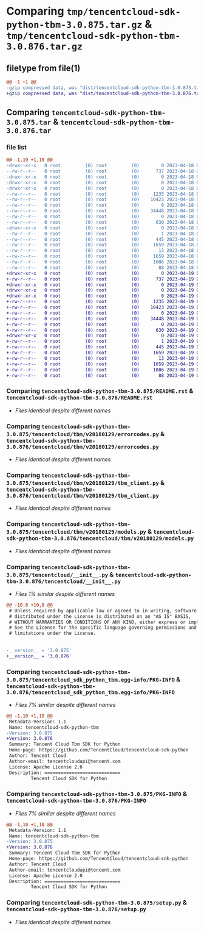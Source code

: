 # Comparing `tmp/tencentcloud-sdk-python-tbm-3.0.875.tar.gz` & `tmp/tencentcloud-sdk-python-tbm-3.0.876.tar.gz`

## filetype from file(1)

```diff
@@ -1 +1 @@
-gzip compressed data, was "dist/tencentcloud-sdk-python-tbm-3.0.875.tar", last modified: Tue Apr 18 00:56:42 2023, max compression
+gzip compressed data, was "dist/tencentcloud-sdk-python-tbm-3.0.876.tar", last modified: Wed Apr 19 00:38:06 2023, max compression
```

## Comparing `tencentcloud-sdk-python-tbm-3.0.875.tar` & `tencentcloud-sdk-python-tbm-3.0.876.tar`

### file list

```diff
@@ -1,19 +1,19 @@
-drwxr-xr-x   0 root         (0) root         (0)        0 2023-04-18 00:56:42.000000 tencentcloud-sdk-python-tbm-3.0.875/
--rw-r--r--   0 root         (0) root         (0)      737 2023-04-18 00:56:42.000000 tencentcloud-sdk-python-tbm-3.0.875/README.rst
-drwxr-xr-x   0 root         (0) root         (0)        0 2023-04-18 00:56:42.000000 tencentcloud-sdk-python-tbm-3.0.875/tencentcloud/
-drwxr-xr-x   0 root         (0) root         (0)        0 2023-04-18 00:56:42.000000 tencentcloud-sdk-python-tbm-3.0.875/tencentcloud/tbm/
-drwxr-xr-x   0 root         (0) root         (0)        0 2023-04-18 00:56:42.000000 tencentcloud-sdk-python-tbm-3.0.875/tencentcloud/tbm/v20180129/
--rw-r--r--   0 root         (0) root         (0)     1235 2023-04-18 00:56:42.000000 tencentcloud-sdk-python-tbm-3.0.875/tencentcloud/tbm/v20180129/errorcodes.py
--rw-r--r--   0 root         (0) root         (0)    10423 2023-04-18 00:56:42.000000 tencentcloud-sdk-python-tbm-3.0.875/tencentcloud/tbm/v20180129/tbm_client.py
--rw-r--r--   0 root         (0) root         (0)        0 2023-04-18 00:56:42.000000 tencentcloud-sdk-python-tbm-3.0.875/tencentcloud/tbm/v20180129/__init__.py
--rw-r--r--   0 root         (0) root         (0)    34448 2023-04-18 00:56:42.000000 tencentcloud-sdk-python-tbm-3.0.875/tencentcloud/tbm/v20180129/models.py
--rw-r--r--   0 root         (0) root         (0)        0 2023-04-18 00:56:42.000000 tencentcloud-sdk-python-tbm-3.0.875/tencentcloud/tbm/__init__.py
--rw-r--r--   0 root         (0) root         (0)      630 2023-04-18 00:56:42.000000 tencentcloud-sdk-python-tbm-3.0.875/tencentcloud/__init__.py
-drwxr-xr-x   0 root         (0) root         (0)        0 2023-04-18 00:56:42.000000 tencentcloud-sdk-python-tbm-3.0.875/tencentcloud_sdk_python_tbm.egg-info/
--rw-r--r--   0 root         (0) root         (0)        1 2023-04-18 00:56:42.000000 tencentcloud-sdk-python-tbm-3.0.875/tencentcloud_sdk_python_tbm.egg-info/dependency_links.txt
--rw-r--r--   0 root         (0) root         (0)      445 2023-04-18 00:56:42.000000 tencentcloud-sdk-python-tbm-3.0.875/tencentcloud_sdk_python_tbm.egg-info/SOURCES.txt
--rw-r--r--   0 root         (0) root         (0)     1659 2023-04-18 00:56:42.000000 tencentcloud-sdk-python-tbm-3.0.875/tencentcloud_sdk_python_tbm.egg-info/PKG-INFO
--rw-r--r--   0 root         (0) root         (0)       13 2023-04-18 00:56:42.000000 tencentcloud-sdk-python-tbm-3.0.875/tencentcloud_sdk_python_tbm.egg-info/top_level.txt
--rw-r--r--   0 root         (0) root         (0)     1659 2023-04-18 00:56:42.000000 tencentcloud-sdk-python-tbm-3.0.875/PKG-INFO
--rw-r--r--   0 root         (0) root         (0)     1006 2023-04-18 00:56:42.000000 tencentcloud-sdk-python-tbm-3.0.875/setup.py
--rw-r--r--   0 root         (0) root         (0)       88 2023-04-18 00:56:42.000000 tencentcloud-sdk-python-tbm-3.0.875/setup.cfg
+drwxr-xr-x   0 root         (0) root         (0)        0 2023-04-19 00:38:06.000000 tencentcloud-sdk-python-tbm-3.0.876/
+-rw-r--r--   0 root         (0) root         (0)      737 2023-04-19 00:38:06.000000 tencentcloud-sdk-python-tbm-3.0.876/README.rst
+drwxr-xr-x   0 root         (0) root         (0)        0 2023-04-19 00:38:06.000000 tencentcloud-sdk-python-tbm-3.0.876/tencentcloud/
+drwxr-xr-x   0 root         (0) root         (0)        0 2023-04-19 00:38:06.000000 tencentcloud-sdk-python-tbm-3.0.876/tencentcloud/tbm/
+drwxr-xr-x   0 root         (0) root         (0)        0 2023-04-19 00:38:06.000000 tencentcloud-sdk-python-tbm-3.0.876/tencentcloud/tbm/v20180129/
+-rw-r--r--   0 root         (0) root         (0)     1235 2023-04-19 00:38:06.000000 tencentcloud-sdk-python-tbm-3.0.876/tencentcloud/tbm/v20180129/errorcodes.py
+-rw-r--r--   0 root         (0) root         (0)    10423 2023-04-19 00:38:06.000000 tencentcloud-sdk-python-tbm-3.0.876/tencentcloud/tbm/v20180129/tbm_client.py
+-rw-r--r--   0 root         (0) root         (0)        0 2023-04-19 00:38:06.000000 tencentcloud-sdk-python-tbm-3.0.876/tencentcloud/tbm/v20180129/__init__.py
+-rw-r--r--   0 root         (0) root         (0)    34448 2023-04-19 00:38:06.000000 tencentcloud-sdk-python-tbm-3.0.876/tencentcloud/tbm/v20180129/models.py
+-rw-r--r--   0 root         (0) root         (0)        0 2023-04-19 00:38:06.000000 tencentcloud-sdk-python-tbm-3.0.876/tencentcloud/tbm/__init__.py
+-rw-r--r--   0 root         (0) root         (0)      630 2023-04-19 00:38:06.000000 tencentcloud-sdk-python-tbm-3.0.876/tencentcloud/__init__.py
+drwxr-xr-x   0 root         (0) root         (0)        0 2023-04-19 00:38:06.000000 tencentcloud-sdk-python-tbm-3.0.876/tencentcloud_sdk_python_tbm.egg-info/
+-rw-r--r--   0 root         (0) root         (0)        1 2023-04-19 00:38:06.000000 tencentcloud-sdk-python-tbm-3.0.876/tencentcloud_sdk_python_tbm.egg-info/dependency_links.txt
+-rw-r--r--   0 root         (0) root         (0)      445 2023-04-19 00:38:06.000000 tencentcloud-sdk-python-tbm-3.0.876/tencentcloud_sdk_python_tbm.egg-info/SOURCES.txt
+-rw-r--r--   0 root         (0) root         (0)     1659 2023-04-19 00:38:06.000000 tencentcloud-sdk-python-tbm-3.0.876/tencentcloud_sdk_python_tbm.egg-info/PKG-INFO
+-rw-r--r--   0 root         (0) root         (0)       13 2023-04-19 00:38:06.000000 tencentcloud-sdk-python-tbm-3.0.876/tencentcloud_sdk_python_tbm.egg-info/top_level.txt
+-rw-r--r--   0 root         (0) root         (0)     1659 2023-04-19 00:38:06.000000 tencentcloud-sdk-python-tbm-3.0.876/PKG-INFO
+-rw-r--r--   0 root         (0) root         (0)     1006 2023-04-19 00:38:06.000000 tencentcloud-sdk-python-tbm-3.0.876/setup.py
+-rw-r--r--   0 root         (0) root         (0)       88 2023-04-19 00:38:06.000000 tencentcloud-sdk-python-tbm-3.0.876/setup.cfg
```

### Comparing `tencentcloud-sdk-python-tbm-3.0.875/README.rst` & `tencentcloud-sdk-python-tbm-3.0.876/README.rst`

 * *Files identical despite different names*

### Comparing `tencentcloud-sdk-python-tbm-3.0.875/tencentcloud/tbm/v20180129/errorcodes.py` & `tencentcloud-sdk-python-tbm-3.0.876/tencentcloud/tbm/v20180129/errorcodes.py`

 * *Files identical despite different names*

### Comparing `tencentcloud-sdk-python-tbm-3.0.875/tencentcloud/tbm/v20180129/tbm_client.py` & `tencentcloud-sdk-python-tbm-3.0.876/tencentcloud/tbm/v20180129/tbm_client.py`

 * *Files identical despite different names*

### Comparing `tencentcloud-sdk-python-tbm-3.0.875/tencentcloud/tbm/v20180129/models.py` & `tencentcloud-sdk-python-tbm-3.0.876/tencentcloud/tbm/v20180129/models.py`

 * *Files identical despite different names*

### Comparing `tencentcloud-sdk-python-tbm-3.0.875/tencentcloud/__init__.py` & `tencentcloud-sdk-python-tbm-3.0.876/tencentcloud/__init__.py`

 * *Files 1% similar despite different names*

```diff
@@ -10,8 +10,8 @@
 # Unless required by applicable law or agreed to in writing, software
 # distributed under the License is distributed on an "AS IS" BASIS,
 # WITHOUT WARRANTIES OR CONDITIONS OF ANY KIND, either express or implied.
 # See the License for the specific language governing permissions and
 # limitations under the License.
 
 
-__version__ = '3.0.875'
+__version__ = '3.0.876'
```

### Comparing `tencentcloud-sdk-python-tbm-3.0.875/tencentcloud_sdk_python_tbm.egg-info/PKG-INFO` & `tencentcloud-sdk-python-tbm-3.0.876/tencentcloud_sdk_python_tbm.egg-info/PKG-INFO`

 * *Files 7% similar despite different names*

```diff
@@ -1,10 +1,10 @@
 Metadata-Version: 1.1
 Name: tencentcloud-sdk-python-tbm
-Version: 3.0.875
+Version: 3.0.876
 Summary: Tencent Cloud Tbm SDK for Python
 Home-page: https://github.com/TencentCloud/tencentcloud-sdk-python
 Author: Tencent Cloud
 Author-email: tencentcloudapi@tencent.com
 License: Apache License 2.0
 Description: ============================
         Tencent Cloud SDK for Python
```

### Comparing `tencentcloud-sdk-python-tbm-3.0.875/PKG-INFO` & `tencentcloud-sdk-python-tbm-3.0.876/PKG-INFO`

 * *Files 7% similar despite different names*

```diff
@@ -1,10 +1,10 @@
 Metadata-Version: 1.1
 Name: tencentcloud-sdk-python-tbm
-Version: 3.0.875
+Version: 3.0.876
 Summary: Tencent Cloud Tbm SDK for Python
 Home-page: https://github.com/TencentCloud/tencentcloud-sdk-python
 Author: Tencent Cloud
 Author-email: tencentcloudapi@tencent.com
 License: Apache License 2.0
 Description: ============================
         Tencent Cloud SDK for Python
```

### Comparing `tencentcloud-sdk-python-tbm-3.0.875/setup.py` & `tencentcloud-sdk-python-tbm-3.0.876/setup.py`

 * *Files identical despite different names*


